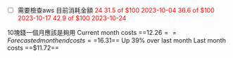 
- [ ] 需要檢查aws 目前消耗金額
<font color=red>24</font>
<font color=red>31.5 of $100 2023-10-04</font>
<font color=red>36.6 of $100 2023-10-17</font>
<font color=red>42.9 of $100 2023-10-24</font>

10塊錢一個月應該是夠用
Current month costs
==$12.26==
Forecasted month end costs
==$16.31==
Up 39% over last month
Last month costs
==$11.72==